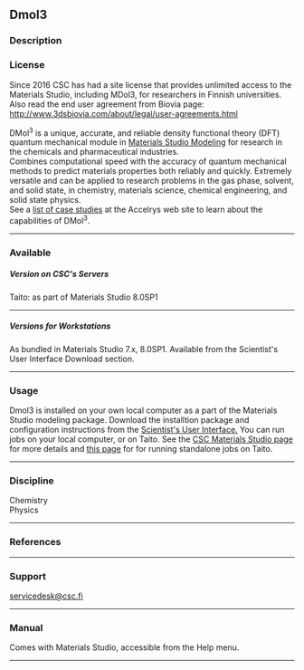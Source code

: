 ## Dmol3

### Description

### License

Since 2016 CSC has had a site license that provides unlimited access to
the Materials Studio, including MDol3, for researchers in Finnish
universities. Also read the end user agreement from Biovia page:
<http://www.3dsbiovia.com/about/legal/user-agreements.html>

DMol<sup>3</sup> is a unique, accurate, and reliable density functional
theory (DFT) quantum mechanical module in [Materials Studio Modeling]
for research in the chemicals and pharmaceutical industries.  
Combines computational speed with the accuracy of quantum mechanical
methods to predict materials properties both reliably and quickly.
Extremely versatile and can be applied to research problems in the gas
phase, solvent, and solid state, in chemistry, materials science,
chemical engineering, and solid state physics.  
See a [list of case studies] at the Accelrys web site to learn about the
capabilities of DMol<sup>3</sup>.

------------------------------------------------------------------------

### Available

##### Version on CSC's Servers

Taito: as part of Materials Studio 8.0SP1

------------------------------------------------------------------------

##### Versions for Workstations

As bundled in Materials Studio 7.x, 8.0SP1. Available from the
Scientist's User Interface Download section.

------------------------------------------------------------------------

### Usage

Dmol3 is installed on your own local computer as a part of the Materials
Studio modeling package. Download the installtion package and
configuration instructions from the [Scientist's User Interface.] You
can run jobs on your local computer, or on Taito. See the [CSC Materials
Studio page] for more details and [this page] for for running standalone
jobs on Taito.

------------------------------------------------------------------------

### Discipline

Chemistry  
Physics  

------------------------------------------------------------------------

### References

------------------------------------------------------------------------

### Support

servicedesk@csc.fi

------------------------------------------------------------------------

### Manual

Comes with Materials Studio, accessible from the Help menu.

------------------------------------------------------------------------

  [Materials Studio Modeling]: https://research.csc.fi/-/materialsstudio
    "MaterialsStudio"
  [list of case studies]: http://www.accelrys.com/products/mstudio/modeling/quantumandcatalysis/dmol3.html
  [Scientist's User Interface.]: https://sui.csc.fi
  [CSC Materials Studio page]: https://research.csc.fi/-/materialsstudio
  [this page]: https://research.csc.fi/-/how-to-run-standalone-materials-studio-jobs-in-taito
